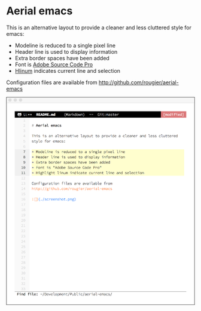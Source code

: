 
# Aerial emacs

This is an alternative layout to provide a cleaner and less cluttered
style for emacs:

* Modeline is reduced to a single pixel line
* Header line is used to display information
* Extra border spaces have been added
* Font is [Adobe Source Code Pro][font]
* [Hlinum][hlinum] indicates current line and selection

Configuration files are available from
http://github.com/rougier/aerial-emacs

![](./screenshot.png)


    
[font]: https://github.com/adobe-fonts/source-code-pro
[hlinum]: https://github.com/tom-tan/hlinum-mode




















